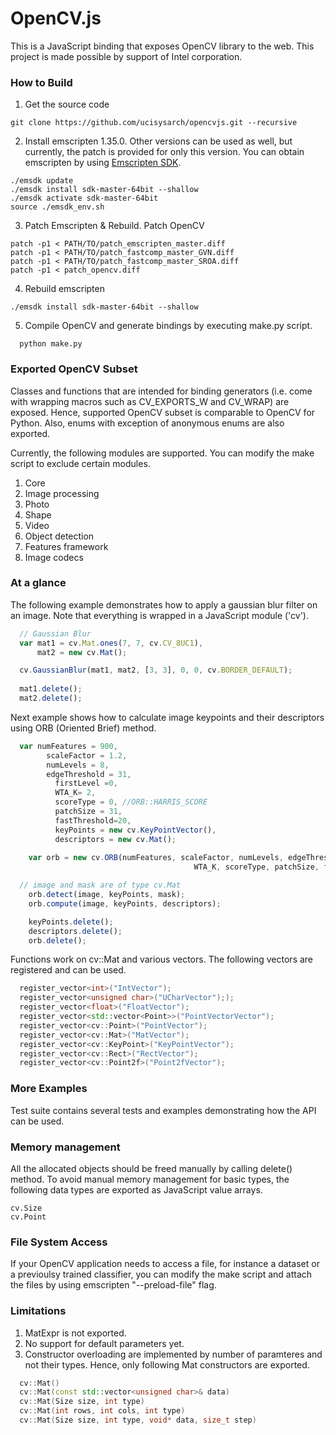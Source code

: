 # OpenCV.js

This is a JavaScript binding that exposes OpenCV library to the web. This project is made possible by support of Intel corporation.

### How to Build
1. Get the source code
  
  ```
  git clone https://github.com/ucisysarch/opencvjs.git --recursive
  ```
2. Install emscripten 1.35.0. Other versions can be used as well, but currently, the patch is provided for only this version. You can obtain emscripten by using [Emscripten SDK](https://kripken.github.io/emscripten-site/docs/getting_started/downloads.html).
  
  ```
  ./emsdk update
  ./emsdk install sdk-master-64bit --shallow
  ./emsdk activate sdk-master-64bit
  source ./emsdk_env.sh
  ```
3. Patch Emscripten & Rebuild. Patch OpenCV
  
  ```
  patch -p1 < PATH/TO/patch_emscripten_master.diff
  patch -p1 < PATH/TO/patch_fastcomp_master_GVN.diff
  patch -p1 < PATH/TO/patch_fastcomp_master_SROA.diff
  patch -p1 < patch_opencv.diff
  ```
4. Rebuild emscripten
  ```
  ./emsdk install sdk-master-64bit --shallow
  ```

5. Compile OpenCV and generate bindings by executing make.py script.
  
  ```
    python make.py
  ```

### Exported OpenCV Subset
Classes and functions that are intended for binding generators (i.e. come with wrapping macros such as CV_EXPORTS_W and CV_WRAP) are exposed. Hence, supported OpenCV subset is comparable to OpenCV for Python. Also, enums with exception of anonymous enums are also exported.

Currently, the following modules are supported. You can modify the make script to exclude certain modules.

1. Core
2. Image processing
3. Photo
4. Shape
5. Video
6. Object detection
7. Features framework
8. Image codecs

### At a glance
The following example demonstrates how to apply a gaussian blur filter on an image. Note that everything is wrapped in a JavaScript module ('cv'). 

```Javascript
  // Gaussian Blur
  var mat1 = cv.Mat.ones(7, 7, cv.CV_8UC1),
      mat2 = new cv.Mat();

  cv.GaussianBlur(mat1, mat2, [3, 3], 0, 0, cv.BORDER_DEFAULT);
  
  mat1.delete();
  mat2.delete();
```
Next example shows how to calculate image keypoints and their descriptors using ORB (Oriented Brief) method.
```Javascript
  var numFeatures = 900,
	    scaleFactor = 1.2,
	    numLevels = 8,
	    edgeThreshold = 31,
		  firstLevel =0,
		  WTA_K= 2,
		  scoreType = 0, //ORB::HARRIS_SCORE
		  patchSize = 31,
		  fastThreshold=20,
		  keyPoints = new cv.KeyPointVector(),
		  descriptors = new cv.Mat();
  
	var orb = new cv.ORB(numFeatures, scaleFactor, numLevels, edgeThreshold, firstLevel,
									     WTA_K, scoreType, patchSize, fastThreshold);

  // image and mask are of type cv.Mat
	orb.detect(image, keyPoints, mask);
	orb.compute(image, keyPoints, descriptors);

	keyPoints.delete();
	descriptors.delete();
	orb.delete();
```

Functions work on cv::Mat and various vectors. The following vectors are registered and can be used.

```cpp
  register_vector<int>("IntVector");
  register_vector<unsigned char>("UCharVector"););
  register_vector<float>("FloatVector");
  register_vector<std::vector<Point>>("PointVectorVector");
  register_vector<cv::Point>("PointVector");
  register_vector<cv::Mat>("MatVector");
  register_vector<cv::KeyPoint>("KeyPointVector");
  register_vector<cv::Rect>("RectVector");
  register_vector<cv::Point2f>("Point2fVector");
```

### More Examples
Test suite contains several tests and examples demonstrating how the API can be used.

### Memory management
All the allocated objects should be freed manually by calling delete() method. To avoid manual memory management for basic types, the following data types are exported as JavaScript value arrays.

```
cv.Size
cv.Point
```

### File System Access
If your OpenCV application needs to access a file, for instance a dataset or a previoulsy trained classifier, you can modify the make script and attach the files by using emscripten "--preload-file" flag. 


### Limitations
1. MatExpr is not exported.
2. No support for default parameters yet.
2. Constructor overloading are implemented by number of paramteres and not their types. Hence, only following Mat constructors are exported.

```cpp
  cv::Mat()
  cv::Mat(const std::vector<unsigned char>& data)
  cv::Mat(Size size, int type)
  cv::Mat(int rows, int cols, int type)
  cv::Mat(Size size, int type, void* data, size_t step)
```
